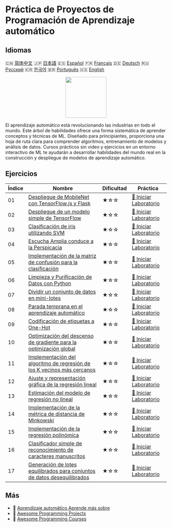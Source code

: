 # Práctica de Proyectos de Programación de Aprendizaje automático

## Idiomas

🇨🇳 [简体中文](README_zh.md) 🇯🇵 [日本語](README_ja.md) 🇪🇸 [Español](README_es.md) 🇫🇷 [Français](README_fr.md) 🇩🇪 [Deutsch](README_de.md) 🇷🇺 [Русский](README_ru.md) 🇰🇷 [한국어](README_ko.md) 🇧🇷 [Português](README_pt.md) 🇺🇸 [English](README.md) 

<div align="center">
<img width="128px" src="https://file.labex.io/path/1kXLbMH5geSl.png">
</div>

El aprendizaje automático está revolucionando las industrias en todo el mundo. Este árbol de habilidades ofrece una forma sistemática de aprender conceptos y técnicas de ML. Diseñado para principiantes, proporciona una hoja de ruta clara para comprender algoritmos, entrenamiento de modelos y análisis de datos. Cursos prácticos sin video y ejercicios en un entorno interactivo de ML te ayudarán a desarrollar habilidades del mundo real en la construcción y despliegue de modelos de aprendizaje automático.

## Ejercicios

|   Índice | Nombre                                                                                                                                                                 | Dificultad   | Práctica                                                                                                              |
|----------|------------------------------------------------------------------------------------------------------------------------------------------------------------------------|--------------|-----------------------------------------------------------------------------------------------------------------------|
|       01 | [Despliegue de MobileNet con TensorFlow.js y Flask](https://labex.io/es/courses/project-deploying-mobilenet-with-tensorflowjs-and-flask)                               | ★☆☆          | [🚀 Iniciar Laboratorio](https://labex.io/es/courses/project-deploying-mobilenet-with-tensorflowjs-and-flask)         |
|       02 | [Despliegue de un modelo simple de TensorFlow](https://labex.io/es/courses/project-deploying-a-simple-tensorflow-model)                                                | ★☆☆          | [🚀 Iniciar Laboratorio](https://labex.io/es/courses/project-deploying-a-simple-tensorflow-model)                     |
|       03 | [Clasificación de iris utilizando SVM](https://labex.io/es/courses/project-classifying-iris-using-svm)                                                                 | ★☆☆          | [🚀 Iniciar Laboratorio](https://labex.io/es/courses/project-classifying-iris-using-svm)                              |
|       04 | [Escucha Amplia conduce a la Perspicacia](https://labex.io/es/courses/project-broad-listening-leads-to-insight)                                                        | ★☆☆          | [🚀 Iniciar Laboratorio](https://labex.io/es/courses/project-broad-listening-leads-to-insight)                        |
|       05 | [Implementación de la matriz de confusión para la clasificación](https://labex.io/es/courses/project-create-confusion-matrix)                                          | ★☆☆          | [🚀 Iniciar Laboratorio](https://labex.io/es/courses/project-create-confusion-matrix)                                 |
|       06 | [Limpieza y Purificación de Datos con Python](https://labex.io/es/courses/project-csv-data-purification)                                                               | ★☆☆          | [🚀 Iniciar Laboratorio](https://labex.io/es/courses/project-csv-data-purification)                                   |
|       07 | [Dividir un conjunto de datos en mini-lotes](https://labex.io/es/courses/project-divide-dataset-into-mini-batches)                                                     | ★☆☆          | [🚀 Iniciar Laboratorio](https://labex.io/es/courses/project-divide-dataset-into-mini-batches)                        |
|       08 | [Parada temprana en el aprendizaje automático](https://labex.io/es/courses/project-early-stopping)                                                                     | ★☆☆          | [🚀 Iniciar Laboratorio](https://labex.io/es/courses/project-early-stopping)                                          |
|       09 | [Codificación de etiquetas a One-Hot](https://labex.io/es/courses/project-encoding-label-to-one-hot)                                                                   | ★☆☆          | [🚀 Iniciar Laboratorio](https://labex.io/es/courses/project-encoding-label-to-one-hot)                               |
|       10 | [Optimización del descenso de gradiente para la optimización global](https://labex.io/es/courses/project-haste-makes-waste)                                            | ★☆☆          | [🚀 Iniciar Laboratorio](https://labex.io/es/courses/project-haste-makes-waste)                                       |
|       11 | [Implementación del algoritmo de regresión de los K vecinos más cercanos](https://labex.io/es/courses/project-k-nearest-neighbors-regression-algorithm-implementation) | ★☆☆          | [🚀 Iniciar Laboratorio](https://labex.io/es/courses/project-k-nearest-neighbors-regression-algorithm-implementation) |
|       12 | [Ajuste y representación gráfica de la regresión lineal](https://labex.io/es/courses/project-linear-regression-fitting-and-plotting)                                   | ★☆☆          | [🚀 Iniciar Laboratorio](https://labex.io/es/courses/project-linear-regression-fitting-and-plotting)                  |
|       13 | [Estimación del modelo de regresión no lineal](https://labex.io/es/courses/project-linear-validation-method)                                                           | ★☆☆          | [🚀 Iniciar Laboratorio](https://labex.io/es/courses/project-linear-validation-method)                                |
|       14 | [Implementación de la métrica de distancia de Minkowski](https://labex.io/es/courses/project-implementing-minkowski-distance-metric)                                   | ★☆☆          | [🚀 Iniciar Laboratorio](https://labex.io/es/courses/project-implementing-minkowski-distance-metric)                  |
|       15 | [Implementación de la regresión polinómica](https://labex.io/es/courses/project-polynomial-regression-implementation-and-application)                                  | ★☆☆          | [🚀 Iniciar Laboratorio](https://labex.io/es/courses/project-polynomial-regression-implementation-and-application)    |
|       16 | [Clasificador simple de reconocimiento de caracteres manuscritos](https://labex.io/es/courses/project-simple-handwritten-character-recognition-classifier)             | ★☆☆          | [🚀 Iniciar Laboratorio](https://labex.io/es/courses/project-simple-handwritten-character-recognition-classifier)     |
|       17 | [Generación de lotes equilibrados para conjuntos de datos desequilibrados](https://labex.io/es/courses/project-balanced-batch-generation-for-imbalanced-datasets)      | ★☆☆          | [🚀 Iniciar Laboratorio](https://labex.io/es/courses/project-balanced-batch-generation-for-imbalanced-datasets)       |

## Más

- 🔗 [Aprendizaje automático Aprende más sobre](https://labex.io/es/skilltrees/ml)
- 🔗 [Awesome Programming Projects](https://github.com/labex-labs/awesome-programming-projects)
- 🔗 [Awesome Programming Courses](https://github.com/labex-labs/awesome-programming-courses)

